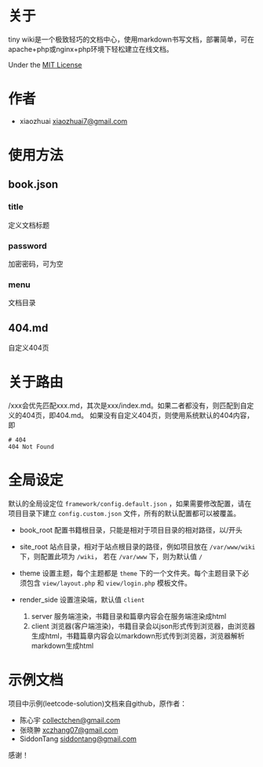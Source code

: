 # 关于

tiny wiki是一个极致轻巧的文档中心，使用markdown书写文档，部署简单，可在apache+php或nginx+php环境下轻松建立在线文档。

Under the [MIT License](LICENSE.md)

# 作者
+ xiaozhuai [xiaozhuai7@gmail.com](xiaozhuai7@gmail.com)

# 使用方法

## book.json

### title
定义文档标题

### password
加密密码，可为空

### menu
文档目录

## 404.md
自定义404页

# 关于路由
/xxx会优先匹配xxx.md，其次是xxx/index.md。如果二者都没有，则匹配到自定义的404页，即404.md。
如果没有自定义404页，则使用系统默认的404内容，即
```
# 404
404 Not Found
```

# 全局设定
默认的全局设定位 `framework/config.default.json` ，如果需要修改配置，请在项目目录下建立 `config.custom.json` 文件，所有的默认配置都可以被覆盖。

* book_root
配置书籍根目录，只能是相对于项目目录的相对路径，以/开头

* site_root
站点目录，相对于站点根目录的路径，例如项目放在 `/var/www/wiki` 下，则配置此项为 `/wiki`，
若在 `/var/www` 下，则为默认值 `/`

* theme
设置主题，每个主题都是 `theme` 下的一个文件夹。每个主题目录下必须包含 `view/layout.php` 和 `view/login.php` 模板文件。

* render_side
设置渲染端，默认值 `client`
    1. server 服务端渲染，书籍目录和篇章内容会在服务端渲染成html
    2. client 浏览器(客户端渲染)，书籍目录会以json形式传到浏览器，由浏览器生成html，书籍篇章内容会以markdown形式传到浏览器，浏览器解析markdown生成html

# 示例文档
项目中示例(leetcode-solution)文档来自github，原作者：

+ 陈心宇 [collectchen@gmail.com](collectchen@gmail.com)
+ 张晓翀 [xczhang07@gmail.com](xczhang07@gmail.com)
+ SiddonTang [siddontang@gmail.com](siddontang@gmail.com)

感谢！